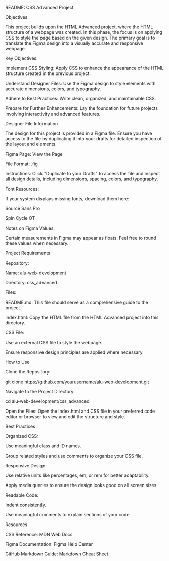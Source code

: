 README: CSS Advanced Project

Objectives

This project builds upon the HTML Advanced project, where the HTML structure of a webpage was created. In this phase, the focus is on applying CSS to style the page based on the given design. The primary goal is to translate the Figma design into a visually accurate and responsive webpage.

Key Objectives:

Implement CSS Styling: Apply CSS to enhance the appearance of the HTML structure created in the previous project.

Understand Designer Files: Use the Figma design to style elements with accurate dimensions, colors, and typography.

Adhere to Best Practices: Write clean, organized, and maintainable CSS.

Prepare for Further Enhancements: Lay the foundation for future projects involving interactivity and advanced features.

Designer File Information

The design for this project is provided in a Figma file. Ensure you have access to the file by duplicating it into your drafts for detailed inspection of the layout and elements.

Figma Page: View the Page

File Format: .fig

Instructions: Click "Duplicate to your Drafts" to access the file and inspect all design details, including dimensions, spacing, colors, and typography.

Font Resources:

If your system displays missing fonts, download them here:

Source Sans Pro

Spin Cycle OT

Notes on Figma Values:

Certain measurements in Figma may appear as floats. Feel free to round these values when necessary.

Project Requirements

Repository:

Name: alu-web-development

Directory: css_advanced

Files:

README.md: This file should serve as a comprehensive guide to the project.

index.html: Copy the HTML file from the HTML Advanced project into this directory.

CSS File:

Use an external CSS file to style the webpage.

Ensure responsive design principles are applied where necessary.

How to Use

Clone the Repository:

git clone https://github.com/yourusername/alu-web-development.git

Navigate to the Project Directory:

cd alu-web-development/css_advanced

Open the Files:
Open the index.html and CSS file in your preferred code editor or browser to view and edit the structure and style.

Best Practices

Organized CSS:

Use meaningful class and ID names.

Group related styles and use comments to organize your CSS file.

Responsive Design:

Use relative units like percentages, em, or rem for better adaptability.

Apply media queries to ensure the design looks good on all screen sizes.

Readable Code:

Indent consistently.

Use meaningful comments to explain sections of your code.

Resources

CSS Reference: MDN Web Docs

Figma Documentation: Figma Help Center

GitHub Markdown Guide: Markdown Cheat Sheet


